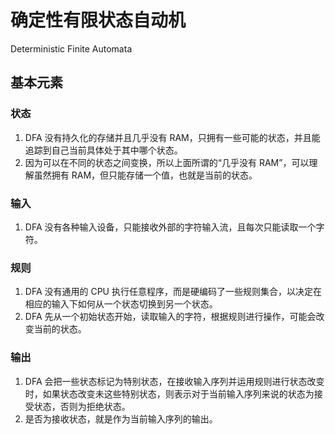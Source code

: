# 确定性有限状态自动机
Deterministic Finite Automata

## 基本元素
### 状态
1. DFA 没有持久化的存储并且几乎没有 RAM，只拥有一些可能的状态，并且能追踪到自己当前具体处于其中哪个状态。
2. 因为可以在不同的状态之间变换，所以上面所谓的“几乎没有 RAM”，可以理解虽然拥有 RAM，但只能存储一个值，也就是当前的状态。

### 输入
1. DFA 没有各种输入设备，只能接收外部的字符输入流，且每次只能读取一个字符。

### 规则
1. DFA 没有通用的 CPU 执行任意程序，而是硬编码了一些规则集合，以决定在相应的输入下如何从一个状态切换到另一个状态。
2. DFA 先从一个初始状态开始，读取输入的字符，根据规则进行操作，可能会改变当前的状态。

### 输出
1. DFA 会把一些状态标记为特别状态，在接收输入序列并运用规则进行状态改变时，如果状态改变未这些特别状态，则表示对于当前输入序列来说的状态为接受状态，否则为拒绝状态。
2. 是否为接收状态，就是作为当前输入序列的输出。
